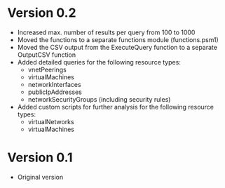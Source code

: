# Version 0.2

- Increased max. number of results per query from 100 to 1000
- Moved the functions to a separate functions module (functions.psm1)
- Moved the CSV output from the ExecuteQuery function to a separate OutputCSV function
- Added detailed queries for the following resource types:
  - vnetPeerings
  - virtualMachines
  - networkInterfaces
  - publicIpAddresses
  - networkSecurityGroups (including security rules)
- Added custom scripts for further analysis for the following resource types:
  - virtualNetworks
  - virtualMachines

# Version 0.1

- Original version